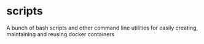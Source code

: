 # scripts
A bunch of bash scripts and other command line utilities for easily creating, maintaining and reusing docker containers
